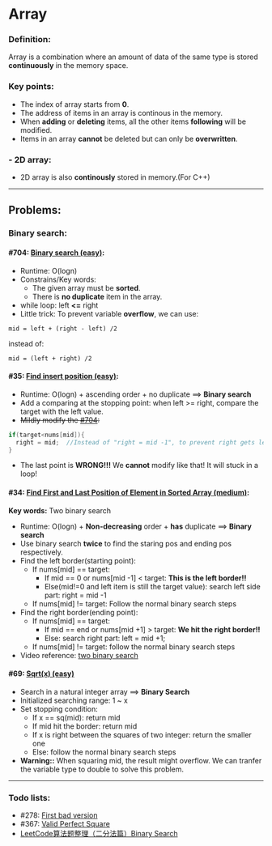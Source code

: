 # Array

### Definition:
Array is a combination where an amount of data of the same type is stored **continuously** in the memory space.

### Key points:
- The index of array starts from **0**.
- The address of items in an array is continous in the memory.
- When **adding** or **deleting** items, all the other items **following** will be modified.
- Items in an array **cannot** be deleted but can only be **overwritten**.


### - 2D array:
- 2D array is also **continously** stored in memory.(For C++)

---

## Problems:

### Binary search:
#### #704: [Binary search (easy)](https://leetcode.com/problems/binary-search/):
- Runtime: O(logn)
- Constrains/Key words: 
  - The given array must be **sorted**.
  - There is **no duplicate** item in the array.
- while loop: left **<=** right
- Little trick: To prevent variable **overflow**, we can use:
```
mid = left + (right - left) /2
```
instead of: 
```
mid = (left + right) /2
```

#### #35: [Find insert position (easy)](https://leetcode.com/problems/search-insert-position/):
- Runtime: O(logn) + ascending order + no duplicate ==> **Binary search**
- Add a comparing at the stopping point: when left >= right, compare the target with the left value.
- ~~Mildly modify the [#704](https://leetcode.com/problems/binary-search/):~~
```cpp
if(target<nums[mid]){
  right = mid;  //Instead of "right = mid -1", to prevent right gets less than left
}
```
- The last point is **WRONG!!!** We **cannot** modify like that! It will stuck in a loop!

#### #34: [Find First and Last Position of Element in Sorted Array (medium)](https://leetcode.com/problems/find-first-and-last-position-of-element-in-sorted-array/submissions/):
**Key words:** Two binary search
- Runtime: O(logn) + **Non-decreasing** order + **has** duplicate ==> **Binary search**
- Use binary search **twice** to find the staring pos and ending pos respectively.
- Find the left border(starting point):
  - If nums[mid] == target:
    - If mid == 0 or nums[mid -1] < target: **This is the left border!!**
    - Else(mid!=0 and left item is still the target value): search left side part: right = mid -1
  - If nums[mid] != target: Follow the normal binary search steps
- Find the right border(ending point):
  - If nums[mid] == target:
    - If mid == end or nums[mid +1] > target: **We hit the right border!!**
    - Else: search right part: left = mid +1;
  - If nums[mid] != target: follow the normal binary search steps
- Video reference: [two binary search](https://www.bilibili.com/video/BV1wy4y1k76F?share_source=copy_web&vd_source=1dccb53c95e247fd924dbfa0318596b5)

#### #69: [Sqrt(x) (easy)](https://leetcode.com/problems/sqrtx/)
- Search in a natural integer array ==> **Binary Search**
- Initialized searching range: 1 ~ x
- Set stopping condition:
  - If x == sq(mid): return mid
  - If mid hit the border: return mid
  - If x is right between the squares of two integer: return the smaller one
  - Else: follow the normal binary search steps
- **Warning::** When squaring mid, the result might overflow. We can tranfer the variable type to double to solve this problem.

----
### Todo lists:
- #278: [First bad version](https://leetcode.com/problems/first-bad-version/) 
- #367: [Valid Perfect Square](https://leetcode.com/problems/valid-perfect-square/)
- [LeetCode算法题整理（二分法篇）Binary Search](https://darktiantian.github.io/LeetCode%E7%AE%97%E6%B3%95%E9%A2%98%E6%95%B4%E7%90%86%EF%BC%88%E4%BA%8C%E5%88%86%E6%B3%95%E7%AF%87%EF%BC%89Binary-Search/)
